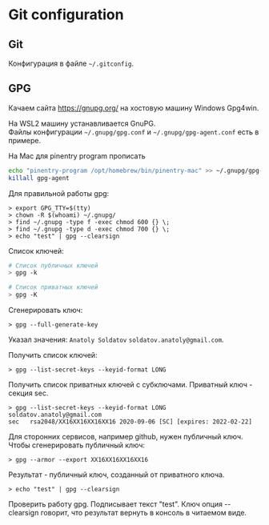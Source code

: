 # Git configuration

## Git

Конфигурация в файле `~/.gitconfig`.

## GPG

Качаем сайта https://gnupg.org/ на хостовую машину Windows Gpg4win.

На WSL2 машину устанавливается GnuPG.  
Файлы конфигурации `~/.gnupg/gpg.conf` и `~/.gnupg/gpg-agent.conf` есть в примере.

На Mac для pinentry program прописать

```bash
echo "pinentry-program /opt/homebrew/bin/pinentry-mac" >> ~/.gnupg/gpg-agent.conf 
killall gpg-agent
```

Для правильной работы gpg:

```shell
> export GPG_TTY=$(tty)
> chown -R $(whoami) ~/.gnupg/
> find ~/.gnupg -type f -exec chmod 600 {} \;
> find ~/.gnupg -type d -exec chmod 700 {} \;
> echo "test" | gpg --clearsign
```

Список ключей:

```bash
# Список публичных ключей
> gpg -k

# Список приватных ключей
> gpg -K
```

Сгенерировать ключ:

```shell
> gpg --full-generate-key
```

Указал значения: `Anatoly Soldatov` `soldatov.anatoly@gmail.com`.

Получить список ключей:

```shell
> gpg --list-secret-keys --keyid-format LONG
```

Получить список приватных ключей с субключами. Приватный ключ - секция sec.

```shell
> gpg --list-secret-keys --keyid-format LONG soldatov.anatoly@gmail.com
sec   rsa2048/XX16XX16XX16XX16 2020-09-06 [SC] [expires: 2022-02-22]
```

Для сторонних сервисов, например github, нужен публичный ключ.
Чтобы сгенерировать публичный ключ:

```shell
> gpg --armor --export XX16XX16XX16XX16
```

Результат - публичный ключ, созданный от приватного ключа.

```shell
> echo "test" | gpg --clearsign
```

Проверить работу gpg. Подписывает текст "test". Ключ опция --clearsign говорит, что результат вернуть в консоль в читаемом виде.

